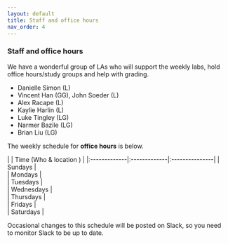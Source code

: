 ```yaml
---
layout: default 
title: Staff and office hours 
nav_order: 4
---
```



### Staff and office hours



We have a wonderful group of LAs who will support the weekly labs, hold office hours/study groups and help with grading.  
 
- Danielle Simon	(L)
- Vincent Han	(GG), John Soeder	(L)
- Alex Racape	(L)
- Kaylie Harlin	(L)
- Luke Tingley	(LG)
- Narmer Bazile (LG)
- Brian Liu	(LG)




The weekly schedule for **office hours**  is below. 


|              |   Time  (Who & location )  |
|:-------------|:-------------|:---------------|
| Sundays      |  
| Mondays      |  
| Tuesdays     |  
| Wednesdays   |  
| Thursdays    |  
| Fridays      |  
| Saturdays    |  


Occasional changes to this schedule  will be posted on Slack, so you need to monitor Slack to be up to date. 
